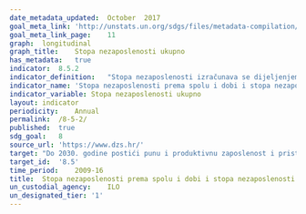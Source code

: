 ```yaml
---	
date_metadata_updated:	October  2017  
goal_meta_link:	'http://unstats.un.org/sdgs/files/metadata-compilation/Metadata-Goal-8.pdf'
goal_meta_link_page:	11
graph:	longitudinal
graph_title:	Stopa nezaposlenosti ukupno
has_metadata:	true
indicator:	8.5.2
indicator_definition:	"Stopa nezaposlenosti izračunava se dijeljenjem ukupnog broja nezaposlenih (za zemlju ili za određenu skupinu radnika) sa brojem odgovarajuće radne snage, koji predstavlja zbroj ukupnih zaposlenih i nezaposlenih u određenoj skupini. Nezaposlene osobe definirane su kao sve radno sposobne osobe koje nisu zaposlene, poduzimaju aktivnosti u traženje zaposlenja tijekom određenog nedavnog razdoblja i trenutno su na raspolaganju za početi obavljati ponuđeni posao, s obzirom na mogućnost zapošljavanja."
indicator_name:	'Stopa nezaposlenosti prema spolu i dobi i stopa nezaposlenosti osoba sa invaliditetom'
indicator_variable:	Stopa nezaposlenosti ukupno
layout:	indicator
periodicity:	Annual
permalink:	/8-5-2/
published:	true
sdg_goal:	8
source_url:	'https://www.dzs.hr/'
target:	"Do 2030. godine postići punu i produktivnu zaposlenost i pristojan rad za sve žene i muškarce, uključujući mlade ljude i osobe sa invaliditetom, i jednaku plaću za rad jednake vrijednosti."
target_id:	'8.5'
time_period:	2009-16
title:	Stopa nezaposlenosti prema spolu i dobi i stopa nezaposlenosti osoba sa invaliditetom
un_custodial_agency:	ILO
un_designated_tier:	'1'
---	
```

